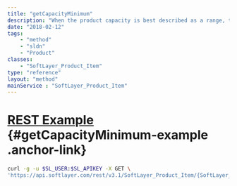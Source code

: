 ```yaml
---
title: "getCapacityMinimum"
description: "When the product capacity is best described as a range, this holds the floor of the range."
date: "2018-02-12"
tags:
    - "method"
    - "sldn"
    - "Product"
classes:
    - "SoftLayer_Product_Item"
type: "reference"
layout: "method"
mainService : "SoftLayer_Product_Item"
---
```


# [REST Example](#getCapacityMinimum-example) <a href="/article/rest/"><i class="fas fa-question"></i></a> {#getCapacityMinimum-example .anchor-link} 
```bash
curl -g -u $SL_USER:$SL_APIKEY -X GET \
'https://api.softlayer.com/rest/v3.1/SoftLayer_Product_Item/{SoftLayer_Product_ItemID}/getCapacityMinimum'
```

